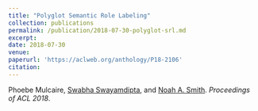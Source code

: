 ```yaml
---
title: "Polyglot Semantic Role Labeling"
collection: publications
permalink: /publication/2018-07-30-polyglot-srl.md
excerpt: 
date: 2018-07-30
venue:
paperurl: 'https://aclweb.org/anthology/P18-2106'
citation:
---
```


Phoebe Mulcaire, [Swabha Swayamdipta](http://www.cs.cmu.edu/~sswayamd/index.html), and [Noah A. Smith](http://www.cs.cmu.edu/~nasmith). *Proceedings of ACL 2018*.
